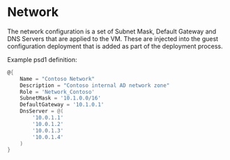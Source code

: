 # Network

The network configuration is a set of Subnet Mask, Default Gateway and DNS Servers that are applied to the VM.
These are injected into the guest configuration deployment that is added as part of the deployment process.

Example psd1 definition:

```powershell
@{
    Name = "Contoso Network"
    Description = "Contoso internal AD network zone"
    Role = 'Network_Contoso'
    SubnetMask = '10.1.0.0/16'
    DefaultGateway = '10.1.0.1'
    DnsServer = @(
        '10.0.1.1'
        '10.0.1.2'
        '10.0.1.3'
        '10.0.1.4'
    )
}
```
